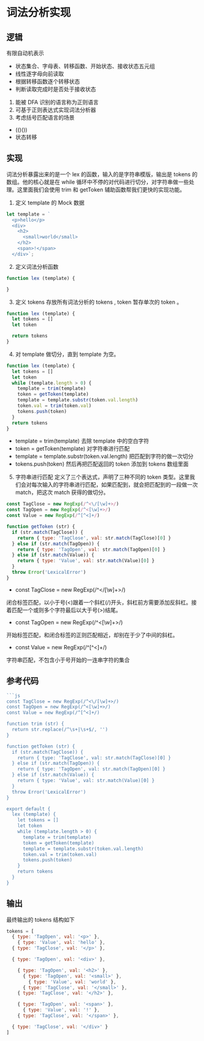 # 词法分析实现

## 逻辑

有限自动机表示

- 状态集合、字母表、转移函数、开始状态、接收状态五元组
- 线性逐字母向前读取
- 根据转移函数逐个转移状态
- 判断读取完成时是否处于接收状态

1. 能被 DFA 识别的语言称为正则语言
2. 可基于正则表达式实现词法分析器
3. 考虑括号匹配语言的场景
 - (()())
 - 状态转移

## 实现
词法分析暴露出来的是一个 lex 的函数，输入的是字符串模版，输出是 tokens 的数组。他的核心就是在 while 循环中不停的对代码进行切分，对字符串做一些处理。这里面我们会使用 trim 和 getToken 辅助函数帮我们更快的实现功能。

1. 定义 template 的 Mock 数据

```js
let template = `
  <p>hello</p>
  <div>
    <h2>
      <small>world</small>
    </h2>
    <span>!</span>
  </div>`;
```

2. 定义词法分析函数 

```js
function lex (template) {

}
```

3. 定义 tokens 存放所有词法分析的 tokens , token 暂存单次的 token 。

```js
function lex (template) {
  let tokens = []
  let token

  return tokens
}
```

4. 对 template 做切分，直到 template 为空。

```js
function lex (template) {
  let tokens = []
  let token
  while (template.length > 0) {
    template = trim(template)
    token = getToken(template)
    template = template.substr(token.val.length)
    token.val = trim(token.val)
    tokens.push(token)
  }
  return tokens
}
```

- template = trim(template) 去除 template 中的空白字符
- token = getToken(template) 对字符串进行匹配
- template = template.substr(token.val.length) 把匹配到字符的做一次切分
- tokens.push(token) 然后再把匹配返回的 token 添加到 tokens 数组里面

5. 字符串进行匹配
定义了三个表达式，声明了三种不同的 token 类型。这里我们会对每次输入的字符串进行匹配，如果匹配到，就会把匹配到的一段做一次 match，把这次 match 获得的做切分。

```js
const TagClose = new RegExp(/^<\/[\w]+>/)
const TagOpen = new RegExp(/^<[\w]+>/)
const Value = new RegExp(/^[^<]+/)

function getToken (str) {
  if (str.match(TagClose)) {
    return { type: 'TagClose', val: str.match(TagClose)[0] }
  } else if (str.match(TagOpen)) {
    return { type: 'TagOpen', val: str.match(TagOpen)[0] }
  } else if (str.match(Value)) {
    return { type: 'Value', val: str.match(Value)[0] }
  }
  throw Error('LexicalError')
}
```

- const TagClose = new RegExp(/^<\/[\w]+>/) 

闭合标签匹配，以小于号(<)跟着一个斜杠(/)开头，斜杠前方需要添加反斜杠。接着匹配一个或则多个字符最后以大于号(>)结尾。

- const TagOpen = new RegExp(/^<[\w]+>/)

开始标签匹配，和闭合标签的正则匹配相近，却别在于少了中间的斜杠。

- const Value = new RegExp(/^[^<]+/)

字符串匹配，不包含小于号开始的一连串字符的集合

## 参考代码

```js
```js
const TagClose = new RegExp(/^<\/[\w]+>/)
const TagOpen = new RegExp(/^<[\w]+>/)
const Value = new RegExp(/^[^<]+/)

function trim (str) {
  return str.replace(/^\s+|\s+$/, '')
}

function getToken (str) {
  if (str.match(TagClose)) {
    return { type: 'TagClose', val: str.match(TagClose)[0] }
  } else if (str.match(TagOpen)) {
    return { type: 'TagOpen', val: str.match(TagOpen)[0] }
  } else if (str.match(Value)) {
    return { type: 'Value', val: str.match(Value)[0] }
  }
  throw Error('LexicalError')
}

export default {
  lex (template) {
    let tokens = []
    let token
    while (template.length > 0) {
      template = trim(template)
      token = getToken(template)
      template = template.substr(token.val.length)
      token.val = trim(token.val)
      tokens.push(token)
    }
    return tokens
  }
}
```

## 输出
最终输出的 tokens 结构如下

```js
tokens = [
  { type: 'TagOpen', val: '<p>' },
    { type: 'Value', val: 'hello' },
  { type: 'TagClose', val: '</p>' },

  { type: 'TagOpen', val: '<div>' },

    { type: 'TagOpen', val: '<h2>' },
      { type: 'TagOpen', val: '<small>' },
        { type: 'Value', val: 'world' },
      { type: 'TagClose', val: '</small>' },
    { type: 'TagClose', val: '</h2>' },

    { type: 'TagOpen', val: '<span>' },
      { type: 'Value', val: '!' },
    { type: 'TagClose', val: '</span>' },

  { type: 'TagClose', val: '</div>' }
]
```







